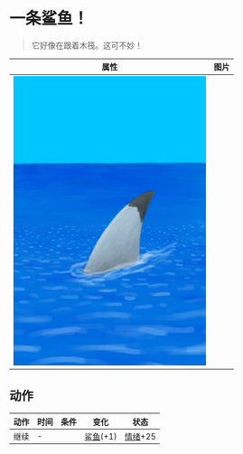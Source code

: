 # 一条鲨鱼！  
> 它好像在跟着木筏。这可不妙！  
  
  属性  |   图片   
 ----  |  ----:   
   |  ![](Sprite/SharkVisitor.png)   
  
## 动作  
动作  |  时间  |  条件  |  变化  |  状态  
----  |  ----  |  ----  |  ----  |  ----  
继续<br>  |  -  |    |  [鲨鱼](SharkVisitor.md)(+1)<br>  |  [情绪](Morale.md)+25  
